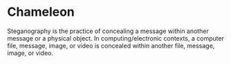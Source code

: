 # Chameleon
Steganography is the practice of concealing a message within another message
or a physical object. In computing/electronic contexts, a computer file, message,
image, or video is concealed within another file, message, image, or video.
